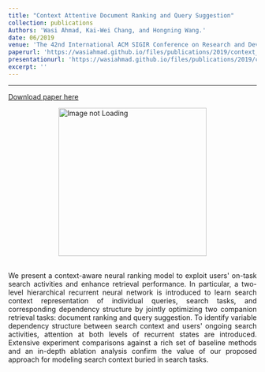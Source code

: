 ```yaml
---
title: "Context Attentive Document Ranking and Query Suggestion"
collection: publications
Authors: 'Wasi Ahmad, Kai-Wei Chang, and Hongning Wang.'
date: 06/2019
venue: 'The 42nd International ACM SIGIR Conference on Research and Development in Information Retrieval (SIGIR)'
paperurl: 'https://wasiahmad.github.io/files/publications/2019/context_attentive_ranking_and_suggestion.pdf'
presentationurl: 'https://wasiahmad.github.io/files/publications/2019/context_attentive_ranking_and_suggestion.pptx'
excerpt: ''
---
```

---
<a href='https://wasiahmad.github.io/files/publications/2019/context_attentive_ranking_and_suggestion.pdf'>Download paper here</a>

<div style='display: flex; justify-content: center;'><img src='https://wasiahmad.github.io/files/publications/2019/CARS-1.png' alt='Image not Loading' style='height:300px;' align='middle'></div><br>

<p align="justify">
We present a context-aware neural ranking model to exploit users' on-task search activities and enhance retrieval performance. In particular, a two-level hierarchical recurrent neural network is introduced to learn search context representation of individual queries, search tasks, and corresponding dependency structure by jointly optimizing two companion retrieval tasks: document ranking and query suggestion. To identify variable dependency structure between search context and users' ongoing search activities, attention at both levels of recurrent states are introduced. Extensive experiment comparisons against a rich set of baseline methods and an in-depth ablation analysis confirm the value of our proposed approach for modeling search context buried in search tasks.
</p>
